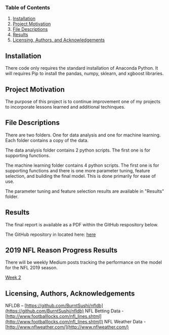 
### Table of Contents

1. [Installation](#installation)
2. [Project Motivation](#motivation)
3. [File Descriptions](#files)
4. [Results](#results)
5. [Licensing, Authors, and Acknowledgements](#licensing)

## Installation <a name="installation"></a>

There code only requires the standard installation of Anaconda Python.  It will requires Pip to install the pandas, numpy, sklearn, and xgboost libraries.

## Project Motivation<a name="motivation"></a>

The purpose of this project is to continue improvement one of my projects to incorporate lessons learned and additional techinques.

## File Descriptions <a name="files"></a>

There are two folders.  One for data analysis and one for machine learning.  Each folder contains a copy of the data.

The data analysis folder contains 2 python scripts.  The first one is for supporting functions.

The machine learning folder contains 4 python scripts.  The first one is for supporting functions and there is one more parameter tuning, feature selection, and building the final model.  This is done primarily for ease of use.

The parameter tuning and feature selection results are available in "Results" folder.

## Results<a name="results"></a>

The final report is available as a PDF within the GitHub respository below.

The GitHub repository in located here: [here](https://github.com/dkim319/NFL_Predictive_Model_v2)

## 2019 NFL Reason Progress Results<a name="results"></a>

There will be weekly Medium posts tracking the performance on the model for the NFL 2019 season.

[Week 2](https://medium.com/@dkim319/nfl-predictions-week-2-647d4ab51192?source=friends_link&sk=d7d4ffb756e22cadef25e8ca9d397840)

## Licensing, Authors, Acknowledgements<a name="licensing"></a>

NFLDB – [https://github.com/BurntSushi/nfldb](https://github.com/BurntSushi/nfldb)
NFL Betting Data - [http://www.footballlocks.com/nfl_lines.shtml](http://www.footballlocks.com/nfl_lines.shtml])
NFL Weather Data - [http://www.nflweather.com/](http://www.nflweather.com/)



